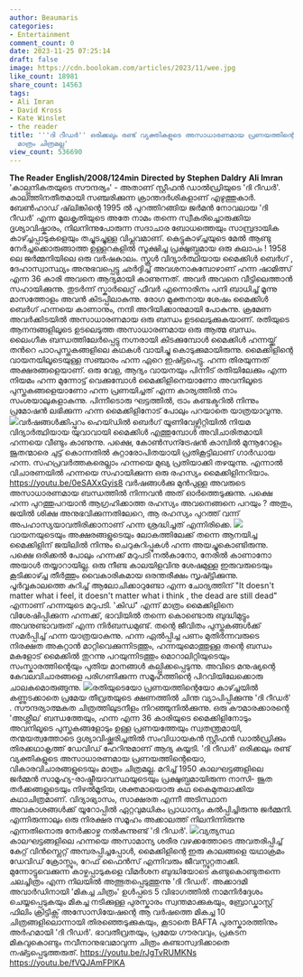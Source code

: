 ```yaml
---
author: Beaumaris
categories:
- Entertainment
comment_count: 0
date: 2023-11-25 07:25:14
draft: false
image: https://cdn.boolokam.com/articles/2023/11/wee.jpg
like_count: 18981
share_count: 14563
tags:
- Ali Imran
- David Kross
- Kate Winslet
- the reader
title: '''ദി റീഡർ'' ഒരിക്കലും രണ്ട് വ്യക്തികളുടെ അസാധാരണമായ പ്രണയത്തിന്റെയൊ, വികാരവിചാരങ്ങളുടെയും
  മാത്രം ചിത്രമല്ല'
view_count: 536690
---
```


**The Reader** **English/2008/124min** **Directed by Stephen Daldry** **Ali Imran** 'കാല്പ്പനികതയുടെ സൗന്ദര്യം' - അതാണ്‌ സ്റ്റീഫൻ ഡാൽഡ്രിയുടെ 'ദി റീഡർ'. കാലത്തിനതീതമായി സഞ്ചരിക്കുന്ന ക്രാന്തദർശികളാണ് എഴുത്തുകാർ. ബേണ്‍ഹാഡ് ഷ്‌ലിങ്കിന്റെ 1995 ൽ പുറത്തിറങ്ങിയ ജര്‍മന്‍ നോവലായ 'ദി റീഡർ' എന്ന മൂലകൃതിയുടെ അതേ നാമം തന്നെ സ്വീകരിച്ചൊരുക്കിയ ദൃശ്യാവിഷ്കാരം, നിലനിന്നുപോരുന്ന സദാചാര ബോധത്തെയും സാമ്പ്രദായിക കാഴ്ച്ചപ്പാടുകളെയും തച്ചുടച്ചുള്ള വിപ്ലവമാണ്. കെട്ടുകാഴ്ച്ചയുടെ മേൽ ആണ്ടു നേർച്ചക്കൊരുങ്ങാത്ത ഉള്ളറകളിൽ സൂക്ഷിച്ച പ്രക്ഷുബ്ധമായ ഒരു കലാപം ! 1958 ലെ ജർമ്മനിയിലെ ഒരു വർഷകാലം. സ്കൂൾ വിദ്യാർത്ഥിയായ മൈക്കിൾ ബെർഗ് , ദേഹാസ്വാസ്ഥ്യം അനുഭവപ്പെട്ടു ഛര്‍ദ്ദിച്ച് അവശനാകുമ്പോഴാണ് ഹന്ന ഷാമിത്സ് എന്ന 36 കാരി അവനെ ആദ്യമായി കാണുന്നത്. അവർ അവനെ വീട്ടിലെത്താൻ സഹായിക്കുന്നു. തുടർന്ന് സ്കാര്‍ലെറ്റ് ഫീവർ എന്നൊരിനം പനി ബാധിച്ച് മൂന്നു മാസത്തോളം അവൻ കിടപ്പിലാകുന്നു. രോഗ മുക്തനായ ശേഷം മൈക്കിൾ ബെർഗ് ഹന്നയെ കാണാനും, നന്ദി അറിയിക്കാനുമായി പോകുന്നു. ക്രമേണ അവർക്കിടയിൽ അസാധാരണമായ ഒരു ബന്ധം ഉടലെടുക്കുകയാണ്. രതിയുടെ ആനന്ദങ്ങളിലൂടെ ഉടലെടുത്ത അസാധാരണമായ ഒരു ആത്മ ബന്ധം. ലൈംഗീക ബന്ധത്തിലേർപ്പെട്ടു നഗ്നരായി കിടക്കുമ്പോൾ മൈക്കിൾ ഹന്നയ്ക്ക് തൻറെ പാഠപുസ്തകങ്ങളിലെ കഥകൾ വായിച്ചു കൊടുക്കുമായിരുന്നു. മൈക്കിളിന്റെ വായനയിലൂടെയുള്ള സഞ്ചാരം ഹന്ന ഏറെ ഇഷ്ട്ടപെട്ടു. ഹന്ന തിരയുന്നത് അക്ഷരങ്ങളെയാണ്‌. ഒരു വേള, ആദ്യം വായനയും പിന്നീട് രതിയിലേക്കും എന്ന നിയമം ഹന്ന മുന്നോട്ട് വെക്കുമ്പോൾ മൈക്കിളിനെയാണോ അവനിലൂടെ പുസ്തകങ്ങളെയാണോ ഹന്ന പ്രണയിച്ചത് എന്ന കാര്യത്തിൽ നാം സംശയാലുകളാകുന്നു. പിന്നീടൊരു ഘട്ടത്തിൽ, ട്രാം കണ്ടക്ടറിൽ നിന്നും പ്രമോഷൻ ലഭിക്കുന്ന ഹന്ന മൈക്കിളിനോട് പോലും പറയാതെ യാത്രയാവുന്നു. ![](https://cdn.boolokam.com/articles/2023/11/wee.jpg)വർഷങ്ങൾക്കിപ്പുറം ഹെയ്ഡില്‍ ബെര്‍ഗ് യൂണിവേഴ്സിറ്റിയിൽ നിയമ വിദ്യാർത്ഥിയായ യുവാവായി മൈക്കിൾ എത്തുമ്പോൾ അവിചാരിതമായി ഹന്നയെ വീണ്ടും കാണുന്നു. പക്ഷെ, കോണ്‍സന്ട്രേഷൻ കാമ്പിൽ മുന്നൂറോളം ജൂതന്മാരെ ചുട്ട് കൊന്നതിൽ കുറ്റാരോപിതയായി പ്രതികൂട്ടിലാണ് ഗാർഡായ ഹന്ന. സഹപ്രവർത്തകരെല്ലാം ഹന്നയെ മുഖ്യ പ്രതിയാക്കി തഴയുന്നു. എന്നാൽ വിചാരണയിൽ ഹന്നയെ സഹായിക്കുന്ന ഒരു രഹസ്യം മൈക്കിളിനറിയാം. https://youtu.be/0eSAXxGyis8 വർഷങ്ങൾക്കു മുൻപുള്ള അവരുടെ അസാധാരണമായ ബന്ധത്തിൽ നിന്നവൻ അത് ഓർത്തെടുക്കുന്നു. പക്ഷെ ഹന്ന പുറത്തുപറയാൻ ആഗ്രഹിക്കാത്ത രഹസ്യം അവനെങ്ങനെ പറയും ? അതും, ജയിൽ ശിക്ഷ അനുഭവിക്കുന്നതിലേറെ, ആ രഹസ്യം പുറത്ത് വന്ന് അപഹാസ്യയാവതിരിക്കാനാണ് ഹന്ന ശ്രദ്ധിച്ചത് എന്നിരിക്കെ. ![](https://cdn.boolokam.com/articles/2023/11/scss.jpg)വായനയുടെയും അക്ഷരങ്ങളുടെയും ലോകത്തിലേക്ക് തന്നെ ആനയിച്ച മൈക്കിളിന് ജയിലിൽ നിന്നും ചെറുകുറിപ്പുകൾ ഹന്ന അയച്ചുകൊണ്ടിരുന്നു. പക്ഷെ ഒരിക്കൽ പോലും ഹന്നക്ക് മറുപടി നൽകാനോ, നേരിൽ കാണാനോ അയാൾ തയ്യാറായില്ല. ഒരു നീണ്ട കാലയിളവിനു ശേഷമുള്ള ഇരുവരുടെയും കൂടിക്കാഴ്ച്ച തീർത്തും വൈകാരികമായ ഒരന്തരീക്ഷം സൃഷ്ട്ടിക്കുന്നു. പൂർവ്വകാലത്തെ കുറിച്ച് ആലോചിക്കാറുണ്ടോ എന്ന ചോദ്യത്തിന് "It doesn't matter what i feel, it doesn't matter what i think , the dead are still dead" എന്നാണ് ഹന്നയുടെ മറുപടി. 'കിഡ്' എന്ന് മാത്രം മൈക്കിളിനെ വിശേഷിപ്പിക്കുന്ന ഹന്നക്ക്, ഭാവിയിൽ തന്നെ കൊണ്ടൊരു ബുദ്ധിമുട്ടും അവനുണ്ടാവരുത് എന്ന നിർബന്ധമുണ്ട്. തന്റെ ജീവിതം പുസ്തകങ്ങൾക്ക് സമർപ്പിച്ച്‌ ഹന്ന യാത്രയാകുന്നു. ഹന്ന ഏൽപ്പിച്ച പണം മുതിർന്നവരുടെ നിരക്ഷത അകറ്റാൻ മാറ്റിവെക്കുന്നിടത്തും, ഹന്നയുമൊത്തുള്ള തന്റെ ബന്ധം മകളോട് മൈക്കിൽ തുറന്നു പറയുന്നിടത്തും മൊറാലിറ്റിയുടെയും സംസ്കാരത്തിന്റെയും പുതിയ മാനങ്ങൾ കല്പ്പിക്കപ്പെടുന്നു. അവിടെ മനുഷ്യന്റെ കേവലവിചാരങ്ങളെ പരിഗണിക്കുന്ന സമൂഹത്തിന്റെ പിറവിയിലേക്കൊരു ചാലകമൊരുങ്ങുന്നു. ![](https://cdn.boolokam.com/articles/2023/11/svvvvv.webp)രതിയുടെയോ പ്രണയത്തിന്റെയോ കാഴ്ച്ചയിൽ കണ്ണുടക്കാതെ പ്രമേയ തീവ്രതയുടെ ക്ഷണത്തിൽ ചിന്ത വ്യാപിപ്പിക്കുന്നു 'ദി റീഡർ' . സൗന്ദര്യാത്മകത ചിത്രത്തിലുടനീളം നിറഞ്ഞുനിൽക്കുന്നു. ഒരു കൗമാരക്കാരന്റെ 'അശ്ലീല' ബന്ധത്തേയും, ഹന്ന എന്ന 36 കാരിയുടെ മൈക്കിളിനോടും അവനിലൂടെ പുസ്തകങ്ങളോടും ഉള്ള പ്രണയത്തേയും സ്വതന്ത്രമായി, തന്മയത്വത്തോടെ ദൃശ്യാവിഷ്ക്കരിച്ചതിൽ സംവിധായകൻ സ്റ്റീഫൻ ഡാൽഡ്രിക്കും തിരക്കഥാകൃത്ത്‌ ഡേവിഡ്‌ ഹേറിനുമാണ് ആദ്യ കയ്യടി. 'ദി റീഡർ' ഒരിക്കലും രണ്ട് വ്യക്തികളുടെ അസാധാരണമായ പ്രണയത്തിന്റെയൊ, വികാരവിചാരങ്ങളുടെയും മാത്രം ചിത്രമല്ല. മറിച്ച് 1950 കാലഘട്ടങ്ങളിലെ ജർമ്മൻ സാമൂഹ്യ-രാഷ്ട്രീയാവസ്ഥയുടെയും പ്രക്ഷുബ്ധമായിരുന്ന നാസി- ജൂത തർക്കങ്ങളുടെയും നിഴൽമൂടിയ, ശക്തമായൊരു കഥ കൈമുതലാക്കിയ കഥാചിത്രമാണ്. വിദ്യാഭ്യാസം, സാക്ഷരത എന്നീ അടിസ്ഥാന അവകാശങ്ങൾക്ക് യൂറോപ്പിൽ ഏറ്റവുമധികം പ്രാധാന്യം കൽപ്പിച്ചിരുന്നു ജർമ്മനി. എന്നിരുന്നാലും ഒരു നിരക്ഷര സമൂഹം അക്കാലത്ത് നിലനിന്നിരുന്നു എന്നതിനൊരു നേർക്കാഴ്ച നൽകുന്നുണ്ട് 'ദി റീഡർ'. ![](https://cdn.boolokam.com/articles/2023/11/qdqdqdq-1.jpg)വ്യത്യസ്ഥ കാലഘട്ടങ്ങളിലെ ഹന്നയെ അസാമാന്യ ശരീര വഴക്കത്തോടെ അവതരിപ്പിച്ച് കേറ്റ് വിൻസ്ലെറ്റ് അമ്പരപ്പിച്ചപ്പോൾ, മൈക്കിളിന്റെ ഇരു കാലങ്ങളെ യഥാക്രമം ഡേവിഡ്‌ ക്രോസ്സും, റേഫ് ഫൈൻസ് എന്നിവരും ജീവസ്സുറ്റതാക്കി. മുന്നോട്ടുവെക്കുന്ന കാഴ്ചപ്പാടുകളെ വിമർശന ബുദ്ധിയോടെ കണ്ടുകൊണ്ടുതന്നെ ചലച്ചിത്രം എന്ന നിലയിൽ അത്ഭുതപ്പെടുത്തുന്നു 'ദി റീഡർ'. അക്കാദമി അവാർഡിനായി 'മികച്ച ചിത്രം' ഉൾപ്പടെ 5 വിഭാഗത്തിൽ നാമനിർദ്ദേശം ചെയ്യപ്പെടുകയും മികച്ച നടിക്കുള്ള പുരസ്കാരം സ്വന്തമാക്കുകയും, ബ്രോഡ്കാസ്റ്റ് ഫിലിം ക്രിട്ടിക്സ് അസോസിയേഷന്റെ ആ വർഷത്തെ മികച്ച 10 ചിത്രങ്ങളിലൊന്നായി തിരഞ്ഞെടുക്കുകയും, കൂടാതെ BAFTA പുരസ്കാരത്തിനും അർഹമായി 'ദി റീഡർ'. ഭാവതീവ്രതയും, പ്രമേയ ഗൗരവവും, പ്രകടന മികവുകൊണ്ടും നവീനാനുഭവമാവുന്ന ചിത്രം കണ്ടാസ്വദിക്കാതെ നഷ്ട്ടപ്പെടുത്തരുത്. https://youtu.be/rJgTvRUMKNs https://youtu.be/fVQJAmFPlKA